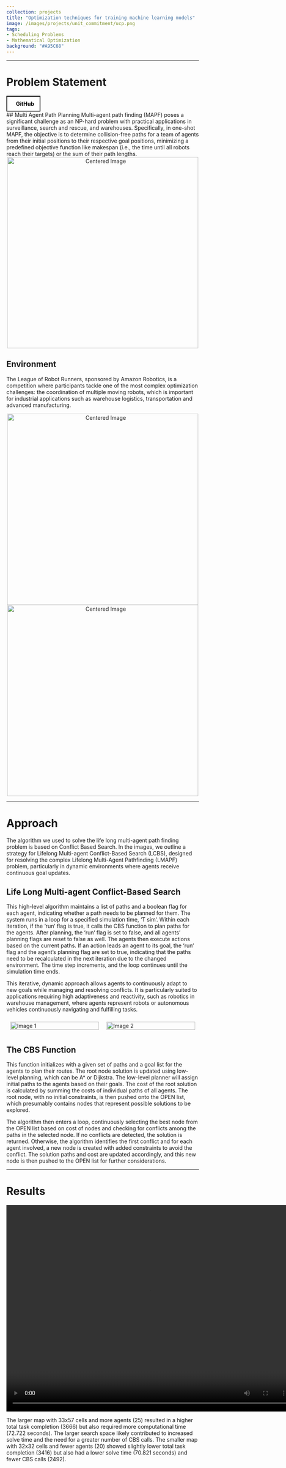 ```yaml
---
collection: projects
title: "Optimization techniques for training machine learning models"
image: /images/projects/unit_commitment/ucp.png
tags: 
- Scheduling Problems
- Mathematical Optimization
background: "#A95C68" 
---
```

<style>
    .image-container {
      text-align: center;
    }
    .responsive-image {
      width: 500px; /* Set the desired width */
      height: auto; /* Maintain aspect ratio */
    }
    .button-container {
    width: 100%;
    display: flex;
    justify-content: left;
    }

    .button-group {
        display: flex;
        gap: 15px; /* Space between buttons */
        align-items: center;
    }

    .icon-button {
        display: flex;
        align-items: center;
        justify-content: center;
        padding: 10px 15px;
        border: 2px solid black;
        background-color: white;
        color: black;
        font-weight: bold;
        cursor: pointer;
        transition: all 0.3s ease;
        text-decoration: none !important;
    }

    .icon-button i {
        margin-right: 8px;
        font-size: 20px;
    }

    .icon-button:hover {
        background-color: black;
        color: white;
    }
</style>

<!-- <div class="button-container">
    <div class="button-group">
        <a href="https://github.com/FarStryke21/MAPF" class="icon-button github-button">
            <i class="fab fa-github"></i>
            <span>GitHub</span>
        </a>
        <a href="/files/16745_tyagi_gite_kokil_chulawala.pdf" class="icon-button github-button">
            <i class="fas fa-file-alt"></i>
            <span>Article</span>
        </a>
    </div>
</div> -->

---------------------
# Problem Statement

<div class="button-container">
    <a href="https://github.com/JavalVyas2000/project_10625" class="icon-button arxiv-button">
        <i class="fab fa-github"></i>
        <span>GitHub</span>
    </a>
</div>
## Multi Agent Path Planning
Multi-agent path finding (MAPF) poses a significant challenge as an NP-hard problem with practical applications in surveillance, search and rescue, and warehouses. Specifically, in one-shot MAPF, the objective is to determine collision-free paths for a team of agents from their initial positions to their respective goal positions, minimizing a predefined objective function like makespan (i.e., the time until all robots reach their targets) or the sum of their path lengths.
<div class="image-container">
    <img src="/images/projects/16782/mapf.png" alt="Centered Image" class="responsive-image">
</div>

## Environment

The League of Robot Runners, sponsored by Amazon Robotics, is a competition where participants tackle one of the most complex optimization challenges: the coordination of multiple moving robots, which is important for industrial applications such as warehouse logistics, transportation and advanced manufacturing.

<div class="image-container">
    <img src="/images/projects/16782/conflicts.png" alt="Centered Image" class="responsive-image">
</div>

<div class="image-container">
    <img src="/images/projects/16782/actions.png" alt="Centered Image" class="responsive-image">
</div>

------------------------
# Approach

The algorithm we used to solve the life long multi-agent path finding problem is based on Conflict Based Search. In the images, we outline a strategy for Lifelong Multi-agent Conflict-Based Search (LCBS), designed for resolving the complex Lifelong Multi-Agent Pathfinding (LMAPF) problem, particularly in dynamic environments where agents receive continuous goal updates.


## Life Long Multi-agent Conflict-Based Search
This high-level algorithm maintains a list of paths and a boolean flag for each agent, indicating whether a path needs to be planned for them. The system runs in a loop for a specified simulation time, ‘T sim‘. Within each iteration, if the ‘run‘ flag is true, it calls the CBS function to plan paths for the agents. After planning, the ‘run‘ flag is set to false, and all agents’ planning flags are reset to false as well. The agents then execute actions based on the current paths. If an action leads an agent to its goal, the ‘run‘ flag and the agent’s planning flag are set to true, indicating that the paths need to be recalculated in the next iteration due to the changed environment. The time step increments, and the loop continues until the simulation time ends. 

This iterative, dynamic approach allows agents to continuously adapt to new goals while managing and resolving conflicts. It is particularly suited to applications requiring high adaptiveness and reactivity, such as robotics in warehouse management, where agents represent robots or autonomous vehicles continuously navigating and fulfilling tasks.

<div style="display: flex; justify-content: space-between;">
  <div style="flex: 1; padding: 10px;">
    <img src="/images/projects/16782/algo1.png" alt="Image 1" style="width: 100%;">
  </div>
  <div style="flex: 1; padding: 10px;">
    <img src="/images/projects/16782/algo2.png" alt="Image 2" style="width: 100%;">
  </div>
</div>

## The CBS Function
This function initializes with a given set of paths and a goal list for the agents to plan their routes. The root node solution is updated using low-level planning, which can be A* or Dijkstra. The low-level planner will assign initial paths to the agents based on their goals. The cost of the root solution is calculated by summing the costs of individual paths of all agents. The root node, with no initial constraints, is then pushed onto the OPEN list, which presumably contains nodes that represent possible solutions to be explored.

The algorithm then enters a loop, continuously selecting the best node from the OPEN list based on cost of nodes and checking for conflicts among the paths in the selected node. If no conflicts are detected, the solution is returned. Otherwise, the algorithm identifies the first conflict and for each agent involved, a new node is created with added constraints to avoid the conflict. The solution paths and cost are updated accordingly, and this new node is then pushed to the OPEN list for further considerations.

------------------------------------
# Results
<video width="750px" height="540px" controls>
  <source src="/images/projects/16782/Draft1.mp4" type="video/mp4">
  Your browser does not support the video tag.
</video>

The larger map with 33x57 cells and more agents (25) resulted in a higher total task completion (3666) but also required more computational time (72.722 seconds). The larger search space likely contributed to increased solve time and the need for a greater number of CBS calls. The smaller map with 32x32 cells and fewer agents (20) showed slightly lower total task completion (3416) but also had a lower solve time (70.821 seconds) and fewer CBS calls (2492). 